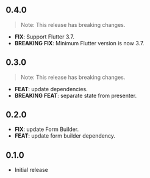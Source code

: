 ## 0.4.0

> Note: This release has breaking changes.

 - **FIX**: Support Flutter 3.7.
 - **BREAKING** **FIX**: Minimum Flutter version is now 3.7.

## 0.3.0

> Note: This release has breaking changes.

 - **FEAT**: update dependencies.
 - **BREAKING** **FEAT**: separate state from presenter.

## 0.2.0

 - **FIX**: update Form Builder.
 - **FEAT**: update form builder dependency.

## 0.1.0

* Initial release
